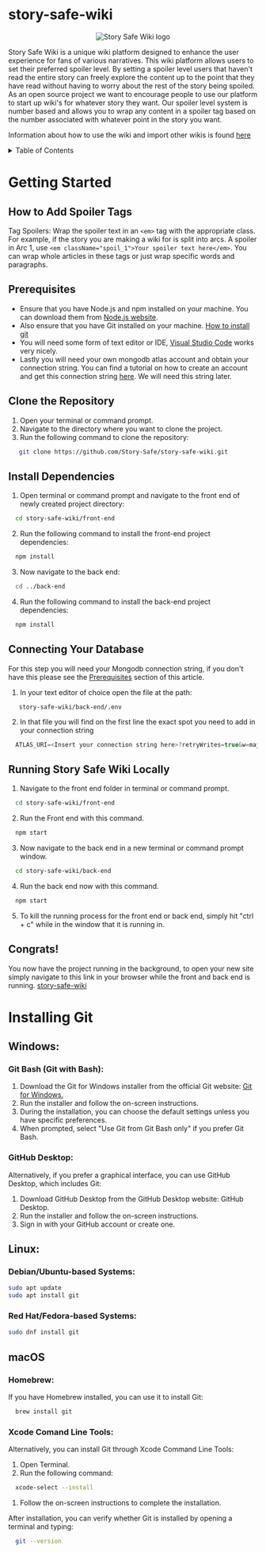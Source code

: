 # story-safe-wiki

<p align="center">
  <img src="https://github.com/Story-Safe/story-safe-wiki/blob/main/front-end/src/assets/Horizontal_Combination_Mark_dark_background.jpg?raw=true" alt="Story Safe Wiki logo">
</p>

Story Safe Wiki is a unique wiki platform designed to enhance the user experience for fans of various narratives. This wiki platform allows users to set their preferred spoiler level. By setting a spoiler level users that haven't read the entire story can freely explore the content up to the point that they have read without having to worry about the rest of the story being spoiled. As an open source project we want to encourage people to use our platform to start up wiki's for whatever story they want. Our spoiler level system is number based and allows you to wrap any content in a spoiler tag based on the number associated with whatever point in the story you want. 

Information about how to use the wiki and import other wikis is found [here](import.md)

<details>
<summary>Table of Contents</summary>

- [Getting Started](#getting-started)
  - [Prerequisites](#prerequisites)
  - [Clone the Repository](#clone-the-repository)
  - [Install Dependencies](#install-dependencies)
  - [Connecting Your Database](#connecting-your-database)
  - [Running Story Safe Wiki Locally](#running-story-safe-wiki-locally)
- [Installing Git](#installing-git)


</details>


# Getting Started

## How to Add Spoiler Tags
Tag Spoilers: Wrap the spoiler text in an ```<em>``` tag with the appropriate class. For example, if the story you are making a wiki for is split into arcs. A spoiler in Arc 1, use ```<em className="spoil_1">Your spoiler text here</em>```.
You can wrap whole articles in these tags or just wrap specific words and paragraphs.


## Prerequisites
- Ensure that you have Node.js and npm installed on your machine. You can download them from [Node.js website](https://nodejs.org/).
- Also ensure that you have Git installed on your machine. [How to install git](#installing-git)
- You will need some form of text editor or IDE, [Visual Studio Code](https://code.visualstudio.com/download) works very nicely.
- Lastly you will need your own mongodb atlas account and obtain your connection string. You can find a tutorial on how to create an account and get this connection string [here](https://www.mongodb.com/docs/guides/atlas/connection-string/). We will need this string later.

## Clone the Repository
1. Open your terminal or command prompt.
2. Navigate to the directory where you want to clone the project.
3. Run the following command to clone the repository:
```bash
   git clone https://github.com/Story-Safe/story-safe-wiki.git
```

## Install Dependencies
1. Open terminal or command prompt and navigate to the front end of newly created project directory:
```bash
  cd story-safe-wiki/front-end
```
2. Run the following command to install the front-end project dependencies:
```bash
  npm install
```
3. Now navigate to the back end:
```bash
  cd ../back-end
```
4. Run the following command to install the back-end project dependencies:
```bash
  npm install
```

## Connecting Your Database
For this step you will need your Mongodb connection string, if you don't have this please see the [Prerequisites](#prerequisites) section of this article.
1. In your text editor of choice open the file at the path:
```
   story-safe-wiki/back-end/.env
```
2. In that file you will find on the first line the exact spot you need to add in your connection string
```javascript
  ATLAS_URI=<Insert your connection string here>?retryWrites=true&w=majority
```

## Running Story Safe Wiki Locally
1. Navigate to the front end folder in terminal or command prompt.
```bash
  cd story-safe-wiki/front-end
```
2. Run the Front end with this command.
```bash
  npm start
```
3. Now navigate to the back end in a new terminal or command prompt window.
```bash
  cd story-safe-wiki/back-end
```
4. Run the back end now with this command.
```bash
  npm start
```
5. To kill the running process for the front end or back end, simply hit "ctrl + c" while in the window that it is running in.

## Congrats!
You now have the project running in the background, to open your new site simply navigate to this link in your browser while the front and back end is running. [story-safe-wiki](http://localhost:5173/)

# Installing Git

## Windows:
### Git Bash (Git with Bash):
1. Download the Git for Windows installer from the official Git website: [Git for Windows.](https://gitforwindows.org/)
2. Run the installer and follow the on-screen instructions.
3. During the installation, you can choose the default settings unless you have specific preferences.
4. When prompted, select "Use Git from Git Bash only" if you prefer Git Bash.
   
### GitHub Desktop:
Alternatively, if you prefer a graphical interface, you can use GitHub Desktop, which includes Git:

1. Download GitHub Desktop from the GitHub Desktop website: GitHub Desktop.
2. Run the installer and follow the on-screen instructions.
3. Sign in with your GitHub account or create one.

## Linux:
### Debian/Ubuntu-based Systems:
  ```bash
  sudo apt update
  sudo apt install git
```
### Red Hat/Fedora-based Systems:
  ```bash
  sudo dnf install git
```

## macOS
### Homebrew:
If you have Homebrew installed, you can use it to install Git:
```bash
  brew install git
```
### Xcode Comand Line Tools:
Alternatively, you can install Git through Xcode Command Line Tools:
1. Open Terminal.
2. Run the following command:
```bash
  xcode-select --install
```
1. Follow the on-screen instructions to complete the installation.

After installation, you can verify whether Git is installed by opening a terminal and typing:
```bash
  git --version
```






